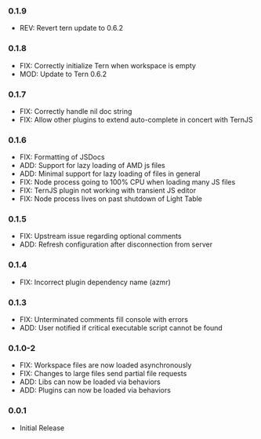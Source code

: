 ### 0.1.9

* REV: Revert tern update to 0.6.2

### 0.1.8

* FIX: Correctly initialize Tern when workspace is empty
* MOD: Update to Tern 0.6.2

### 0.1.7

* FIX: Correctly handle nil doc string
* FIX: Allow other plugins to extend auto-complete in concert with TernJS

### 0.1.6

* FIX: Formatting of JSDocs
* ADD: Support for lazy loading of AMD js files
* ADD: Minimal support for lazy loading of files in general
* FIX: Node process going to 100% CPU when loading many JS files
* FIX: TernJS plugin not working with transient JS editor
* FIX: Node process lives on past shutdown of Light Table

### 0.1.5

* FIX: Upstream issue regarding optional comments
* ADD: Refresh configuration after disconnection from server

### 0.1.4

* FIX: Incorrect plugin dependency name (azmr)

### 0.1.3

* FIX: Unterminated comments fill console with errors
* ADD: User notified if critical executable script cannot be found

### 0.1.0-2

* FIX: Workspace files are now loaded asynchronously
* FIX: Changes to large files send partial file requests
* ADD: Libs can now be loaded via behaviors
* ADD: Plugins can now be loaded via behaviors

### 0.0.1
* Initial Release
